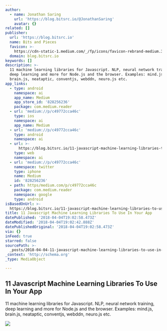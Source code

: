```yaml
---
author:
  - name: Jonathan Saring
    url: 'https://blog.bitsrc.io/@JonathanSaring'
    avatar: {}
related: []
publisher:
  url: 'https://blog.bitsrc.io'
  name: Bits and Pieces
  favicon: >-
    https://cdn-static-1.medium.com/_/fp/icons/favicon-rebrand-medium.3Y6xpZ-0FSdWDnPM3hSBIA.ico
  domain: blog.bitsrc.io
keywords: []
description: >-
  11 machine learning libraries for Javascript. NLP, neural network training,
  deep learning and more for Node.js and the browser. Examples: mind.js,
  brain.js, neataptic, conventjs, webddn, neuro.js etc.
app_links:
  - type: android
    namespace: ai
    app_name: Medium
    app_store_id: '828256236'
    package: com.medium.reader
  - url: 'medium://p/c49772cca46c'
    type: ios
    namespace: ai
    app_name: Medium
  - url: 'medium://p/c49772cca46c'
    type: android
    namespace: ai
  - url: >-
      https://blog.bitsrc.io/11-javascript-machine-learning-libraries-to-use-in-your-app-c49772cca46c
    type: web
    namespace: ai
  - url: 'medium://p/c49772cca46c'
    namespace: twitter
    type: iphone
    name: Medium
    id: '828256236'
  - path: https/medium.com/p/c49772cca46c
    package: com.medium.reader
    namespace: google
    type: android
isBasedOnUrl: >-
  https://blog.bitsrc.io/11-javascript-machine-learning-libraries-to-use-in-your-app-c49772cca46c
title: 11 Javascript Machine Learning Libraries To Use In Your App
datePublished: '2018-04-04T19:02:58.473Z'
dateModified: '2018-04-04T19:02:42.888Z'
datePublishedOriginal: '2018-04-04T19:02:58.473Z'
via: {}
inFeed: true
starred: false
sourcePath: >-
  _posts/2018-04-04-11-javascript-machine-learning-libraries-to-use-in-your-app.md
_context: 'http://schema.org'
_type: MediaObject

---
```

<article style=""><h1>11 Javascript Machine Learning Libraries To Use In Your App</h1><p>11 machine learning libraries for Javascript. NLP, neural network training, deep learning and more for Node.js and the browser. Examples: mind.js, brain.js, neataptic, conventjs, webddn, neuro.js etc.</p><img src="https://cdn-images-1.medium.com/max/1600/1*5zWytCwc7aspMWtmGlxCWQ.jpeg" /></article>